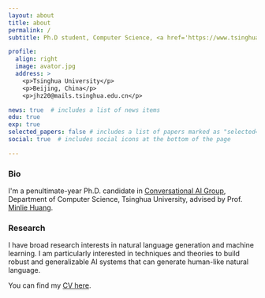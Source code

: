 ```yaml
---
layout: about
title: about
permalink: /
subtitle: Ph.D student, Computer Science, <a href='https://www.tsinghua.edu.cn/en/'>Tsinghua University</a>.

profile:
  align: right
  image: avator.jpg
  address: >
    <p>Tsinghua University</p>
    <p>Beijing, China</p>
    <p>jhz20@mails.tsinghua.edu.cn</p>

news: true  # includes a list of news items
edu: true
exp: true
selected_papers: false # includes a list of papers marked as "selected={true}"
social: true  # includes social icons at the bottom of the page

---
```


### Bio

I'm a penultimate-year Ph.D. candidate in [Conversational AI Group](http://coai.cs.tsinghua.edu.cn), Department of Computer Science, Tsinghua University, advised by Prof. [Minlie Huang](http://coai.cs.tsinghua.edu.cn/hml).

### Research

I have broad research interests in natural language generation and machine learning. 
I am particularly interested in techniques and theories to build robust and generalizable AI systems that can generate human-like natural language.

You can find my [CV here](assets/cv/Haozhe_Ji_resume.pdf).
